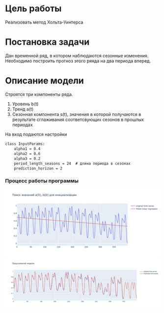 # Цель работы
Реализовать метод Хольта-Уинтерса

# Постановка задачи
Дан временной ряд, в котором наблюдаются сезонные изменения. Необходимо построить прогноз этого ряяда на два периода вперед.


# Описание модели
Строятся три компоненты ряда.
1. Уровень b(t)
2. Тренд a(t)
3. Сезонная компонента s(t), значения в которой получаются в результате сглаживания соответсвующих сезонов в прошлых периодах

На вход подаются настройки
```
class InputParams:
    alpha1 = 0.4
    alpha2 = 0.6
    alpha3 = 0.2
    period_length_seasons = 24  # длина периода в сезонах
    prediction_horizon = 2
```
### Процесс работы программы 
![alt text](image.png)
![alt text](image-1.png)